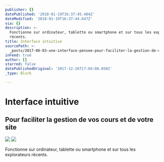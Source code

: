 ```yaml
---
publisher: {}
datePublished: '2018-01-19T16:37:45.404Z'
dateModified: '2018-01-19T16:37:44.647Z'
via: {}
description: >-
  Fonctionne sur ordinateur, tablette ou smartphone et sur tous les explorateurs
  récents.
title: Interface intuitive
sourcePath: >-
  _posts/2017-06-03-une-interface-pensee-pour-faciliter-la-gestion-de-votre-espa.md
inFeed: true
author: []
starred: false
datePublishedOriginal: '2017-12-26T17:04:08.850Z'
_type: Blurb

---
```

# Interface intuitive

## Pour faciliter la gestion de vos cours et de votre site
![](https://the-grid-user-content.s3-us-west-2.amazonaws.com/bf961de9-0b27-4c38-9564-5226842ae140.png)
![](https://the-grid-user-content.s3-us-west-2.amazonaws.com/21a797d1-7b88-48be-a535-23e2b2b644b3.png)

Fonctionne sur ordinateur, tablette ou smartphone et sur tous les explorateurs récents.